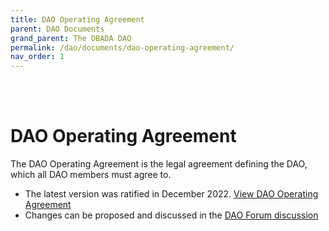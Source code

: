 ```yaml
---
title: DAO Operating Agreement
parent: DAO Documents
grand_parent: The OBADA DAO
permalink: /dao/documents/dao-operating-agreement/
nav_order: 1
---
```


<br> <br>

# DAO Operating Agreement

The DAO Operating Agreement is the legal agreement defining the DAO, which all DAO members must agree to.

* The latest version was ratified in December 2022.  [View DAO Operating Agreement](https://www.dropbox.com/s/17hgdbl4e5mkuvw/OBADA%20DAO%2C%20LLC%20Operating%20Agreement%20%281.3.2022%29%20-%20Final.pdf?dl=0)
* Changes can be proposed and discussed in the [DAO Forum discussion](https://forum.obada.io/t/proposal-in-process-revisions-to-dao-operating-agreement/67)
